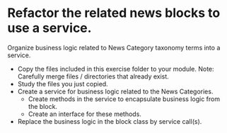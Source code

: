 # Refactor the related news blocks to use a service.
Organize business logic related to News Category taxonomy terms into a service.

- Copy the files included in this exercise folder to your module. Note: Carefully merge files / directories that already exist.
- Study the files you just copied.
- Create a service for business logic related to the News Categories.
  - Create methods in the service to encapsulate business logic from the block.
  - Create an interface for these methods.
- Replace the business logic in the block class by service call(s).
